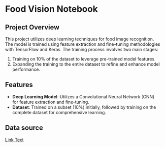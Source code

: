 # Food Vision Notebook

## Project Overview

This project utilizes deep learning techniques for food image recognition. The model is trained using feature extraction and fine-tuning methodologies with TensorFlow and Keras. The training process involves two main stages:
1. Training on 10% of the dataset to leverage pre-trained model features.
2. Expanding the training to the entire dataset to refine and enhance model performance.

## Features

- **Deep Learning Model**: Utilizes a Convolutional Neural Network (CNN) for feature extraction and fine-tuning.
- **Dataset**: Trained on a subset (10%) initially, followed by training on the complete dataset for comprehensive learning.
## Data source 
[Link Text](https://www.kaggle.com/datasets/dansbecker/food-101)
